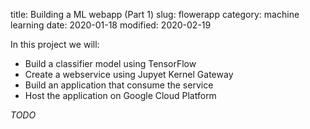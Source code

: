 title: Building a ML webapp (Part 1)
slug: flowerapp
category: machine learning
date: 2020-01-18
modified: 2020-02-19


In this project we will:
* Build a classifier model using TensorFlow
* Create a webservice using Jupyet Kernel Gateway
* Build an application that consume the service
* Host the application on Google Cloud Platform

*TODO*